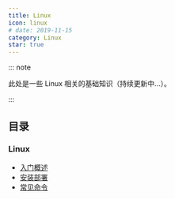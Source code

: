 ```yaml
---
title: Linux
icon: linux
# date: 2019-11-15
category: Linux
star: true
---
```


::: note

此处是一些 Linux 相关的基础知识（持续更新中...）。

:::

<!-- more -->

## 目录

### Linux

- [入门概述](/notes/linux/get-started/README.md)
- [安装部署](/notes/linux/deployment/README.md)
- [常见命令](/notes/linux/command/README.md)
